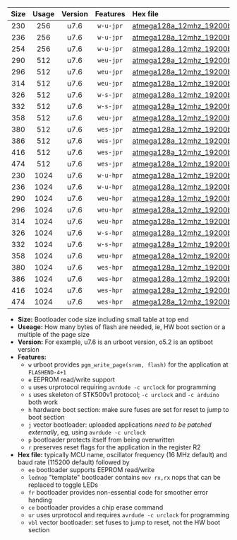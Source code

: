 |Size|Usage|Version|Features|Hex file|
|:-:|:-:|:-:|:-:|:--|
|230|256|u7.6|`w-u-jpr`|[atmega128a_12mhz_19200bps_ur_vbl.hex](https://raw.githubusercontent.com/stefanrueger/urboot/main/atmega128a_12mhz_19200bps_ur_vbl.hex)|
|236|256|u7.6|`w-u-jpr`|[atmega128a_12mhz_19200bps_lednop_ur_vbl.hex](https://raw.githubusercontent.com/stefanrueger/urboot/main/atmega128a_12mhz_19200bps_lednop_ur_vbl.hex)|
|254|256|u7.6|`w-u-jpr`|[atmega128a_12mhz_19200bps_lednop_fr_ur_vbl.hex](https://raw.githubusercontent.com/stefanrueger/urboot/main/atmega128a_12mhz_19200bps_lednop_fr_ur_vbl.hex)|
|290|512|u7.6|`weu-jpr`|[atmega128a_12mhz_19200bps_ee_ur_vbl.hex](https://raw.githubusercontent.com/stefanrueger/urboot/main/atmega128a_12mhz_19200bps_ee_ur_vbl.hex)|
|296|512|u7.6|`weu-jpr`|[atmega128a_12mhz_19200bps_ee_lednop_ur_vbl.hex](https://raw.githubusercontent.com/stefanrueger/urboot/main/atmega128a_12mhz_19200bps_ee_lednop_ur_vbl.hex)|
|314|512|u7.6|`weu-jpr`|[atmega128a_12mhz_19200bps_ee_lednop_fr_ur_vbl.hex](https://raw.githubusercontent.com/stefanrueger/urboot/main/atmega128a_12mhz_19200bps_ee_lednop_fr_ur_vbl.hex)|
|326|512|u7.6|`w-s-jpr`|[atmega128a_12mhz_19200bps_vbl.hex](https://raw.githubusercontent.com/stefanrueger/urboot/main/atmega128a_12mhz_19200bps_vbl.hex)|
|332|512|u7.6|`w-s-jpr`|[atmega128a_12mhz_19200bps_lednop_vbl.hex](https://raw.githubusercontent.com/stefanrueger/urboot/main/atmega128a_12mhz_19200bps_lednop_vbl.hex)|
|358|512|u7.6|`weu-jpr`|[atmega128a_12mhz_19200bps_ee_lednop_fr_ce_ur_vbl.hex](https://raw.githubusercontent.com/stefanrueger/urboot/main/atmega128a_12mhz_19200bps_ee_lednop_fr_ce_ur_vbl.hex)|
|380|512|u7.6|`wes-jpr`|[atmega128a_12mhz_19200bps_ee_vbl.hex](https://raw.githubusercontent.com/stefanrueger/urboot/main/atmega128a_12mhz_19200bps_ee_vbl.hex)|
|386|512|u7.6|`wes-jpr`|[atmega128a_12mhz_19200bps_ee_lednop_vbl.hex](https://raw.githubusercontent.com/stefanrueger/urboot/main/atmega128a_12mhz_19200bps_ee_lednop_vbl.hex)|
|416|512|u7.6|`wes-jpr`|[atmega128a_12mhz_19200bps_ee_lednop_fr_vbl.hex](https://raw.githubusercontent.com/stefanrueger/urboot/main/atmega128a_12mhz_19200bps_ee_lednop_fr_vbl.hex)|
|474|512|u7.6|`wes-jpr`|[atmega128a_12mhz_19200bps_ee_lednop_fr_ce_vbl.hex](https://raw.githubusercontent.com/stefanrueger/urboot/main/atmega128a_12mhz_19200bps_ee_lednop_fr_ce_vbl.hex)|
|230|1024|u7.6|`w-u-hpr`|[atmega128a_12mhz_19200bps_ur.hex](https://raw.githubusercontent.com/stefanrueger/urboot/main/atmega128a_12mhz_19200bps_ur.hex)|
|236|1024|u7.6|`w-u-hpr`|[atmega128a_12mhz_19200bps_lednop_ur.hex](https://raw.githubusercontent.com/stefanrueger/urboot/main/atmega128a_12mhz_19200bps_lednop_ur.hex)|
|290|1024|u7.6|`weu-hpr`|[atmega128a_12mhz_19200bps_ee_ur.hex](https://raw.githubusercontent.com/stefanrueger/urboot/main/atmega128a_12mhz_19200bps_ee_ur.hex)|
|296|1024|u7.6|`weu-hpr`|[atmega128a_12mhz_19200bps_ee_lednop_ur.hex](https://raw.githubusercontent.com/stefanrueger/urboot/main/atmega128a_12mhz_19200bps_ee_lednop_ur.hex)|
|314|1024|u7.6|`weu-hpr`|[atmega128a_12mhz_19200bps_ee_lednop_fr_ur.hex](https://raw.githubusercontent.com/stefanrueger/urboot/main/atmega128a_12mhz_19200bps_ee_lednop_fr_ur.hex)|
|326|1024|u7.6|`w-s-hpr`|[atmega128a_12mhz_19200bps.hex](https://raw.githubusercontent.com/stefanrueger/urboot/main/atmega128a_12mhz_19200bps.hex)|
|332|1024|u7.6|`w-s-hpr`|[atmega128a_12mhz_19200bps_lednop.hex](https://raw.githubusercontent.com/stefanrueger/urboot/main/atmega128a_12mhz_19200bps_lednop.hex)|
|358|1024|u7.6|`weu-hpr`|[atmega128a_12mhz_19200bps_ee_lednop_fr_ce_ur.hex](https://raw.githubusercontent.com/stefanrueger/urboot/main/atmega128a_12mhz_19200bps_ee_lednop_fr_ce_ur.hex)|
|380|1024|u7.6|`wes-hpr`|[atmega128a_12mhz_19200bps_ee.hex](https://raw.githubusercontent.com/stefanrueger/urboot/main/atmega128a_12mhz_19200bps_ee.hex)|
|386|1024|u7.6|`wes-hpr`|[atmega128a_12mhz_19200bps_ee_lednop.hex](https://raw.githubusercontent.com/stefanrueger/urboot/main/atmega128a_12mhz_19200bps_ee_lednop.hex)|
|416|1024|u7.6|`wes-hpr`|[atmega128a_12mhz_19200bps_ee_lednop_fr.hex](https://raw.githubusercontent.com/stefanrueger/urboot/main/atmega128a_12mhz_19200bps_ee_lednop_fr.hex)|
|474|1024|u7.6|`wes-hpr`|[atmega128a_12mhz_19200bps_ee_lednop_fr_ce.hex](https://raw.githubusercontent.com/stefanrueger/urboot/main/atmega128a_12mhz_19200bps_ee_lednop_fr_ce.hex)|

- **Size:** Bootloader code size including small table at top end
- **Useage:** How many bytes of flash are needed, ie, HW boot section or a multiple of the page size
- **Version:** For example, u7.6 is an urboot version, o5.2 is an optiboot version
- **Features:**
  + `w` urboot provides `pgm_write_page(sram, flash)` for the application at `FLASHEND-4+1`
  + `e` EEPROM read/write support
  + `u` uses urprotocol requiring `avrdude -c urclock` for programming
  + `s` uses skeleton of STK500v1 protocol; `-c urclock` and `-c arduino` both work
  + `h` hardware boot section: make sure fuses are set for reset to jump to boot section
  + `j` vector bootloader: uploaded applications *need to be patched externally*, eg, using `avrdude -c urclock`
  + `p` bootloader protects itself from being overwritten
  + `r` preserves reset flags for the application in the register R2
- **Hex file:** typically MCU name, oscillator frequency (16 MHz default) and baud rate (115200 default) followed by
  + `ee` bootloader supports EEPROM read/write
  + `lednop` "template" bootloader contains `mov rx,rx` nops that can be replaced to toggle LEDs
  + `fr` bootloader provides non-essential code for smoother error handing
  + `ce` bootloader provides a chip erase command
  + `ur` uses urprotocol and requires `avrdude -c urclock` for programming
  + `vbl` vector bootloader: set fuses to jump to reset, not the HW boot section
